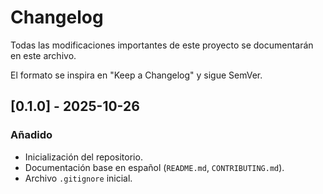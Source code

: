 # Changelog

Todas las modificaciones importantes de este proyecto se documentarán en este archivo.

El formato se inspira en "Keep a Changelog" y sigue SemVer.

## [0.1.0] - 2025-10-26
### Añadido
- Inicialización del repositorio.
- Documentación base en español (`README.md`, `CONTRIBUTING.md`).
- Archivo `.gitignore` inicial.